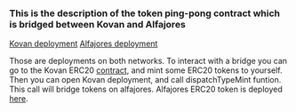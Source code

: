 ### This is the description of the token ping-pong contract which is bridged between Kovan and Alfajores

[Kovan deployment](https://kovan.etherscan.io/address/0x9e310c1cff6598a09fE82A12718bC08C98525E6D#code)
[Alfajores deployment](https://alfajores-blockscout.celo-testnet.org/address/0x534E01478423E3c802f3D8b1DFe8198e9E0BDcC0/transactions)

Those are deployments on both networks. To interact with a bridge you can go to the Kovan ERC20 [contract](0x6C374F3e6Cf99D32E49b05EE6635685Cc560bc35), and mint some ERC20 tokens to yourself.
Then you can open Kovan deployment, and call dispatchTypeMint funtion. This call will bridge tokens on alfajores. Alfajores ERC20 token is deployed [here](https://alfajores-blockscout.celo-testnet.org/address/0x6B58c875175ef0b698cdB6426a89C55b0d269dc9/transactions).
